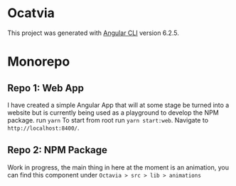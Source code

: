 # Ocatvia

This project was generated with [Angular CLI](https://github.com/angular/angular-cli) version 6.2.5.

# Monorepo

## Repo 1: Web App
I have created a simple Angular App that will at some stage be turned into a website but is currently being used as a playground to develop the NPM package.
run `yarn`
To start from root run `yarn start:web`. Navigate to `http://localhost:8400/`.

## Repo 2: NPM Package
Work in progress, the main thing in here at the moment is an animation, you can find this component under `Octavia > src > lib > animations`


